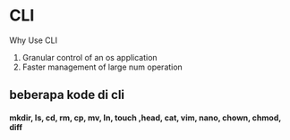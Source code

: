 # CLI

Why Use CLI

1. Granular control of an os application
2. Faster management of large num operation

## beberapa kode di cli
#### mkdir, ls, cd, rm, cp, mv, ln, touch ,head, cat, vim, nano, chown, chmod, diff
